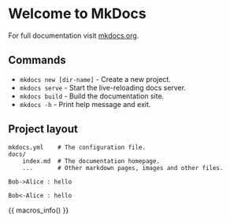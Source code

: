 # Welcome to MkDocs

For full documentation visit [mkdocs.org](https://www.mkdocs.org).

## Commands

* `mkdocs new [dir-name]` - Create a new project.
* `mkdocs serve` - Start the live-reloading docs server.
* `mkdocs build` - Build the documentation site.
* `mkdocs -h` - Print help message and exit.

## Project layout

    mkdocs.yml    # The configuration file.
    docs/
        index.md  # The documentation homepage.
        ...       # Other markdown pages, images and other files.


```plantuml format="png" classes="uml myDiagram" alt="My super diagram placeholder" title="My super diagram"
Bob->Alice : hello
```

```plantuml format="png" classes="uml myDiagram" alt="My super diagram placeholder" title="My super diagram"
Bob<-Alice : hello
```

{{ macros_info() }}
